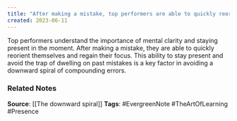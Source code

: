 ```yaml
---
title: "After making a mistake, top performers are able to quickly reorient themselves and regain their focus"
created: 2023-06-11
---
```


Top performers understand the importance of mental clarity and staying present in the moment. After making a mistake, they are able to quickly reorient themselves and regain their focus. This ability to stay present and avoid the trap of dwelling on past mistakes is a key factor in avoiding a downward spiral of compounding errors.

### Related Notes
**Source**: [[The downward spiral]]
**Tags**: #EvergreenNote #TheArtOfLearning #Presence
